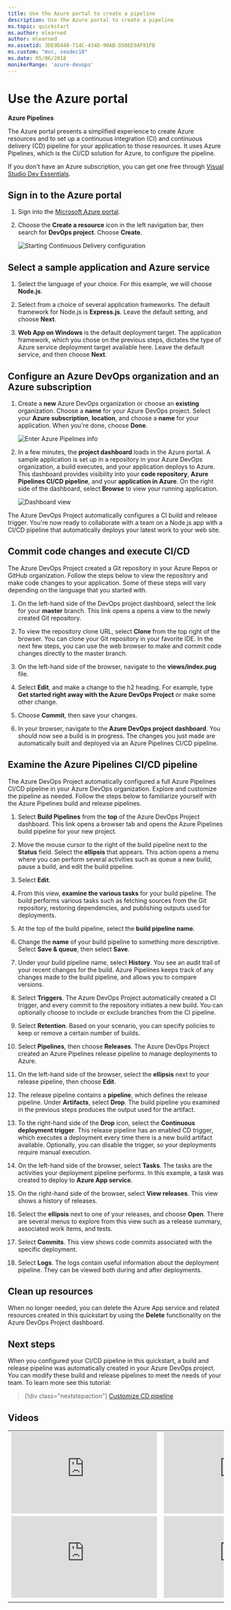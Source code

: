 ```yaml
---
title: Use the Azure portal to create a pipeline
description: Use the Azure portal to create a pipeline
ms.topic: quickstart
ms.author: mlearned
author: mlearned
ms.assetid: 3DE9D448-714C-434D-90AB-D50EE9AF91FB
ms.custom: "mvc, seodec18"
ms.date: 05/06/2018
monikerRange: 'azure-devops'
---
```


# Use the Azure portal

**Azure Pipelines**

The Azure portal presents a simplified experience to create Azure resources and to set up a continuous integration (CI) and continuous delivery (CD) pipeline for your application to those resources. It uses Azure Pipelines, which is the CI/CD solution for Azure, to configure the pipeline.

If you don't have an Azure subscription, you can get one free through [Visual Studio Dev Essentials](https://visualstudio.microsoft.com/dev-essentials/).

## Sign in to the Azure portal

1. Sign into the [Microsoft Azure portal](https://portal.azure.com).

1. Choose the **Create a resource** icon in the left navigation bar, then search for **DevOps project**.  Choose **Create**.

   	![Starting Continuous Delivery configuration](media/azure-devops-project/fullbrowser.png)

## Select a sample application and Azure service

1. Select the language of your choice. For this example, we will choose **Node.js**.

1. Select from a choice of several application frameworks. The default framework for Node.js is **Express.js**. Leave the default setting, and choose **Next**.

1. **Web App on Windows** is the default deployment target.  The application framework, which you chose on the previous steps, dictates the type of Azure service deployment target available here.  Leave the default service, and then choose **Next**.
 
## Configure an Azure DevOps organization and an Azure subscription

1. Create a **new** Azure DevOps organization or choose an **existing** organization.  Choose a **name** for your Azure DevOps project.  Select your **Azure subscription**, **location**, and choose a **name** for your application.  When you're done, choose **Done**.

   	![Enter Azure Pipelines info](media/azure-devops-project/vstsazureinfo.png)

2. In a few minutes, the **project dashboard** loads in the Azure portal.  A sample application is set up in a repository in your Azure DevOps organization, a build executes, and your application deploys to Azure.  This dashboard provides visibility into your **code repository**, **Azure Pipelines CI/CD pipeline**, and your **application in Azure**.  On the right side of the dashboard, select **Browse** to view your running application.

   	![Dashboard view](media/azure-devops-project/dashboardnopreview.png) 
	
The Azure DevOps Project automatically configures a CI build and release trigger.  You're now ready to collaborate with a team on a Node.js app with a CI/CD pipeline that automatically deploys your latest work to your web site.

## Commit code changes and execute CI/CD

The Azure DevOps Project created a Git repository in your Azure Repos or GitHub organization.  Follow the steps below to view the repository and make code changes to your application. Some of these steps will vary depending on the language that you started with.

1. On the left-hand side of the DevOps project dashboard, select the link for your **master** branch.  This link opens a opens a view to the newly created Git repository.

1. To view the repository clone URL, select **Clone** from the top right of the browser. You can clone your Git repository in your favorite IDE.  In the next few steps, you can use the web browser to make and commit code changes directly to the master branch.

1. On the left-hand side of the browser, navigate to the **views/index.pug** file.

1. Select **Edit**, and make a change to the h2 heading.  For example, type **Get started right away with the Azure DevOps Project** or make some other change.

1. Choose **Commit**, then save your changes.

1. In your browser, navigate to the **Azure DevOps project dashboard**.  You should now see a build is in progress.  The changes you just made are automatically built and deployed via an Azure Pipelines CI/CD pipeline.

## Examine the Azure Pipelines CI/CD pipeline

The Azure DevOps Project automatically configured a full Azure Pipelines CI/CD pipeline in your Azure DevOps organization.  Explore and customize the pipeline as needed.  Follow the steps below to familiarize yourself with the Azure Pipelines build and release pipelines.

1. Select **Build Pipelines** from the **top** of the Azure DevOps Project dashboard.  This link opens a browser tab and opens the Azure Pipelines build pipeline for your new project.

1. Move the mouse cursor to the right of the build pipeline next to the **Status** field. Select the **ellipsis** that appears.  This action opens a menu where you can perform several activities such as queue a new build, pause a build, and edit the build pipeline.

1. Select **Edit**.

1. From this view, **examine the various tasks** for your build pipeline.  The build performs various tasks such as fetching sources from the Git repository, restoring dependencies, and publishing outputs used for deployments.

1. At the top of the build pipeline, select the **build pipeline name**.

1. Change the **name** of your build pipeline to something more descriptive.  Select **Save & queue**, then select **Save**.

1. Under your build pipeline name, select **History**.  You see an audit trail of your recent changes for the build.  Azure Pipelines keeps track of any changes made to the build pipeline, and allows you to compare versions.

1. Select **Triggers**.  The Azure DevOps Project automatically created a CI trigger, and every commit to the repository initiates a new build.  You can optionally choose to include or exclude branches from the CI pipeline.

1. Select **Retention**.  Based on your scenario, you can specify policies to keep or remove a certain number of builds.

1. Select **Pipelines**, then choose **Releases**.  The Azure DevOps Project created an Azure Pipelines release pipeline to manage deployments to Azure.

1. On the left-hand side of the browser, select the **ellipsis** next to your release pipeline, then choose **Edit**.

1. The release pipeline contains a **pipeline**, which defines the release pipeline.  Under **Artifacts**, select **Drop**.  The build pipeline you examined in the previous steps produces the output used for the artifact.

1. To the right-hand side of the **Drop** icon, select the **Continuous deployment trigger**.  This release pipeline has an enabled CD trigger, which executes a deployment every time there is a new build artifact available.  Optionally, you can disable the trigger, so your deployments require manual execution.

1. On the left-hand side of the browser, select **Tasks**.  The tasks are the activities your deployment pipeline performs.  In this example, a task was created to deploy to **Azure App service**.

1. On the right-hand side of the browser, select **View releases**.  This view shows a history of releases.

1. Select the **ellipsis** next to one of your releases, and choose **Open**.  There are several menus to explore from this view such as a release summary, associated work items, and tests.

1. Select **Commits**.  This view shows code commits associated with the specific deployment.

1. Select **Logs**.  The logs contain useful information about the deployment pipeline.  They can be viewed both during and after deployments.

## Clean up resources

When no longer needed, you can delete the Azure App service and related resources created in this quickstart by using the **Delete** functionality on the Azure DevOps Project dashboard.

## Next steps

When you configured your CI/CD pipeline in this quickstart, a build and release pipeline was automatically created in your Azure DevOps project. You can modify these build and release pipelines to meet the needs of your team. To learn more see this tutorial:

> [!div class="nextstepaction"]
> [Customize CD pipeline](release/define-multistage-release-process.md)

## Videos

| | |
| --- | --- |
| <iframe width="340" height="190" src="https://www.youtube.com/embed/_YGR9hOR_PI?rel=0" frameborder="0" allow="autoplay; encrypted-media" allowfullscreen></iframe> | <iframe width="340" height="190" src="https://www.youtube.com/embed/3etwjubReJs?rel=0" frameborder="0" allow="autoplay; encrypted-media" allowfullscreen></iframe> |
| <iframe width="340" height="190" src="https://www.youtube.com/embed/itwqMf9aR0w?rel=0" frameborder="0" allow="autoplay; encrypted-media" allowfullscreen></iframe> | <iframe width="340" height="190" src="https://www.youtube.com/embed/P72xfZLkFJ0?rel=0" frameborder="0" allow="autoplay; encrypted-media" allowfullscreen></iframe> |
| | |